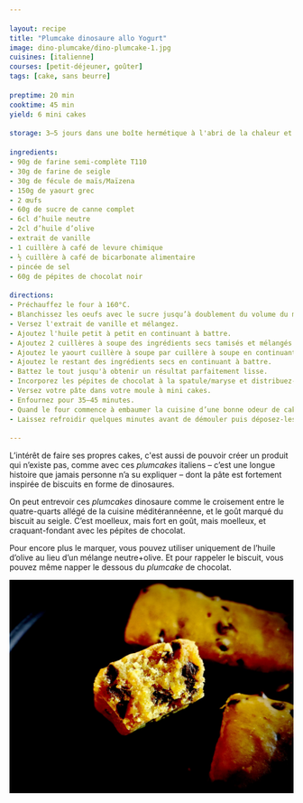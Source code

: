 ```yaml
---

layout: recipe
title: "Plumcake dinosaure allo Yogurt"
image: dino-plumcake/dino-plumcake-1.jpg
cuisines: [italienne]
courses: [petit-déjeuner, goûter]
tags: [cake, sans beurre]

preptime: 20 min
cooktime: 45 min
yield: 6 mini cakes

storage: 3–5 jours dans une boîte hermétique à l'abri de la chaleur et de la lumière, 2–3 mois au congélateur.

ingredients:
- 90g de farine semi-complète T110
- 30g de farine de seigle
- 30g de fécule de maïs/Maïzena
- 150g de yaourt grec
- 2 œufs
- 60g de sucre de canne complet
- 6cl d’huile neutre
- 2cl d’huile d’olive
- extrait de vanille
- 1 cuillère à café de levure chimique
- ½ cuillère à café de bicarbonate alimentaire
- pincée de sel 
- 60g de pépites de chocolat noir

directions:
- Préchauffez le four à 160°C.
- Blanchissez les oeufs avec le sucre jusqu’à doublement du volume du mélange. 
- Versez l'extrait de vanille et mélangez.
- Ajoutez l'huile petit à petit en continuant à battre. 
- Ajoutez 2 cuillères à soupe des ingrédients secs tamisés et mélangés (farines, levure, bicarbonate, sel) en continuant à battre. 
- Ajoutez le yaourt cuillère à soupe par cuillère à soupe en continuant à battre. 
- Ajoutez le restant des ingrédients secs en continuant à battre. 
- Battez le tout jusqu'à obtenir un résultat parfaitement lisse.
- Incorporez les pépites de chocolat à la spatule/maryse et distribuez-les bien.
- Versez votre pâte dans votre moule à mini cakes.
- Enfournez pour 35–45 minutes. 
- Quand le four commence à embaumer la cuisine d’une bonne odeur de cake et que les plumcakes ont bien gonflé, tenez-vous prêt à tester la cuisson avec un cure-dent/pointe d’un couteau dans les 5 minutes qui suivent. Le bout doit en ressortir propre.
- Laissez refroidir quelques minutes avant de démouler puis déposez-les sur une grille. Ils devraient dégonfler un peu une fois sortis du four.

---
```


L’intérêt de faire ses propres cakes, c'est aussi de pouvoir créer un produit qui n’existe pas, comme avec ces <i lang="en">plumcakes</i> italiens – c’est une longue histoire que jamais personne n’a su expliquer – dont la pâte est fortement inspirée de biscuits en forme de dinosaures.

On peut entrevoir ces <i lang="en">plumcakes</i> dinosaure comme le croisement entre le quatre-quarts allégé de la cuisine méditérannéenne, et le goût marqué du biscuit au seigle. C’est moelleux, mais fort en goût, mais moelleux, et craquant-fondant avec les pépites de chocolat.

Pour encore plus le marquer, vous pouvez utiliser uniquement de l’huile d’olive au lieu d’un mélange neutre+olive. Et pour rappeler le biscuit, vous pouvez même napper le dessous du <i lang="en">plumcake</i> de chocolat.

![La mie est un peu plus costaud que celle du plumcake classique. C‘est dû à la farine de seigle.](../images/dino-plumcake/dino-plumcake-2.jpg)